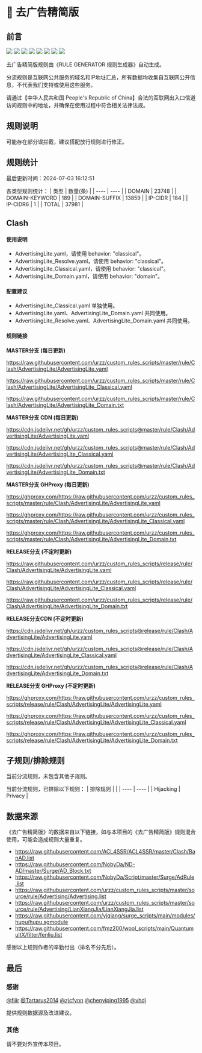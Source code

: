# 🧸 去广告精简版

## 前言

![](https://shields.io/badge/-移除重复规则-ff69b4) ![](https://shields.io/badge/-移除无法解析的域名-important) ![](https://shields.io/badge/-DOMAIN与DOMAIN--SUFFIX合并-green) ![](https://shields.io/badge/-DOMAIN--SUFFIX间合并-critical) ![](https://shields.io/badge/-DOMAIN与DOMAIN--KEYWORD合并-9cf) ![](https://shields.io/badge/-DOMAIN--SUFFIX与DOMAIN--KEYWORD合并-blue) ![](https://shields.io/badge/-IP--CIDR(6)合并-blueviolet) ![](https://shields.io/badge/-MITM--HOSTNAME合并-brightgreen) 

去广告精简版规则由《RULE GENERATOR 规则生成器》自动生成。

分流规则是互联网公共服务的域名和IP地址汇总，所有数据均收集自互联网公开信息，不代表我们支持或使用这些服务。

请通过【中华人民共和国 People's Republic of China】合法的互联网出入口信道访问规则中的地址，并确保在使用过程中符合相关法律法规。

## 规则说明
可能存在部分误拦截，建议搭配放行规则进行修正。

## 规则统计

最后更新时间：2024-07-03 16:12:51

各类型规则统计：
| 类型 | 数量(条)  | 
| ---- | ----  |
| DOMAIN | 23748  | 
| DOMAIN-KEYWORD | 189  | 
| DOMAIN-SUFFIX | 13859  | 
| IP-CIDR | 184  | 
| IP-CIDR6 | 1  | 
| TOTAL | 37981  | 


## Clash 

#### 使用说明
- AdvertisingLite.yaml，请使用 behavior: "classical"。
- AdvertisingLite_Resolve.yaml，请使用 behavior: "classical"。
- AdvertisingLite_Classical.yaml，请使用 behavior: "classical"。
- AdvertisingLite_Domain.yaml，请使用 behavior: "domain"。

#### 配置建议
- AdvertisingLite_Classical.yaml 单独使用。
- AdvertisingLite.yaml、AdvertisingLite_Domain.yaml 共同使用。
- AdvertisingLite_Resolve.yaml、AdvertisingLite_Domain.yaml 共同使用。

#### 规则链接
**MASTER分支 (每日更新)**

https://raw.githubusercontent.com/urzz/custom_rules_scripts/master/rule/Clash/AdvertisingLite/AdvertisingLite.yaml

https://raw.githubusercontent.com/urzz/custom_rules_scripts/master/rule/Clash/AdvertisingLite/AdvertisingLite_Classical.yaml

https://raw.githubusercontent.com/urzz/custom_rules_scripts/master/rule/Clash/AdvertisingLite/AdvertisingLite_Domain.txt

**MASTER分支 CDN (每日更新)**

https://cdn.jsdelivr.net/gh/urzz/custom_rules_scripts@master/rule/Clash/AdvertisingLite/AdvertisingLite.yaml

https://cdn.jsdelivr.net/gh/urzz/custom_rules_scripts@master/rule/Clash/AdvertisingLite/AdvertisingLite_Classical.yaml

https://cdn.jsdelivr.net/gh/urzz/custom_rules_scripts@master/rule/Clash/AdvertisingLite/AdvertisingLite_Domain.txt

**MASTER分支 GHProxy (每日更新)**

https://ghproxy.com/https://raw.githubusercontent.com/urzz/custom_rules_scripts/master/rule/Clash/AdvertisingLite/AdvertisingLite.yaml

https://ghproxy.com/https://raw.githubusercontent.com/urzz/custom_rules_scripts/master/rule/Clash/AdvertisingLite/AdvertisingLite_Classical.yaml

https://ghproxy.com/https://raw.githubusercontent.com/urzz/custom_rules_scripts/master/rule/Clash/AdvertisingLite/AdvertisingLite_Domain.txt

**RELEASE分支 (不定时更新)**

https://raw.githubusercontent.com/urzz/custom_rules_scripts/release/rule/Clash/AdvertisingLite/AdvertisingLite.yaml

https://raw.githubusercontent.com/urzz/custom_rules_scripts/release/rule/Clash/AdvertisingLite/AdvertisingLite_Classical.yaml

https://raw.githubusercontent.com/urzz/custom_rules_scripts/release/rule/Clash/AdvertisingLite/AdvertisingLite_Domain.txt

**RELEASE分支CDN (不定时更新)**

https://cdn.jsdelivr.net/gh/urzz/custom_rules_scripts@release/rule/Clash/AdvertisingLite/AdvertisingLite.yaml

https://cdn.jsdelivr.net/gh/urzz/custom_rules_scripts@release/rule/Clash/AdvertisingLite/AdvertisingLite_Classical.yaml

https://cdn.jsdelivr.net/gh/urzz/custom_rules_scripts@release/rule/Clash/AdvertisingLite/AdvertisingLite_Domain.txt

**RELEASE分支 GHProxy (不定时更新)**

https://ghproxy.com/https://raw.githubusercontent.com/urzz/custom_rules_scripts/release/rule/Clash/AdvertisingLite/AdvertisingLite.yaml

https://ghproxy.com/https://raw.githubusercontent.com/urzz/custom_rules_scripts/release/rule/Clash/AdvertisingLite/AdvertisingLite_Classical.yaml

https://ghproxy.com/https://raw.githubusercontent.com/urzz/custom_rules_scripts/release/rule/Clash/AdvertisingLite/AdvertisingLite_Domain.txt

## 子规则/排除规则


当前分流规则，未包含其他子规则。

当前分流规则，已排除以下规则：
| 排除规则  |  | 
| ---- | ----  |
| Hijacking | Privacy  | 

## 数据来源

《去广告精简版》的数据来自以下链接，如与本项目的《去广告精简版》规则混合使用，可能会造成规则大量重复。

- https://raw.githubusercontent.com/ACL4SSR/ACL4SSR/master/Clash/BanAD.list
- https://raw.githubusercontent.com/NobyDa/ND-AD/master/Surge/AD_Block.txt
- https://raw.githubusercontent.com/NobyDa/Script/master/Surge/AdRule.list
- https://raw.githubusercontent.com/urzz/custom_rules_scripts/master/source/rule/Advertising/Advertising.list
- https://raw.githubusercontent.com/urzz/custom_rules_scripts/master/source/rule/Advertising/LianXiangJia/LianXiangJia.list
- https://raw.githubusercontent.com/yjqiang/surge_scripts/main/modules/hupu/hupu.sgmodule
- https://raw.githubusercontent.com/fmz200/wool_scripts/main/QuantumultX/filter/fenliu.list


感谢以上规则作者的辛勤付出（排名不分先后）。

## 最后

### 感谢

[@fiiir](https://github.com/fiiir) [@Tartarus2014](https://github.com/Tartarus2014) [@zjcfynn](https://github.com/zjcfynn) [@chenyiping1995](https://github.com/chenyiping1995) [@vhdj](https://github.com/vhdj)

提供规则数据源及改进建议。

### 其他

请不要对外宣传本项目。